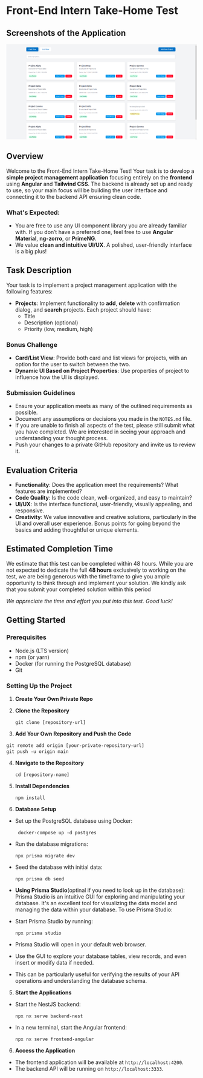 # Front-End Intern Take-Home Test

## Screenshots of the Application
![Screenshot](./apps/frontend-angular/src/assets/Screenshot.png)


## Overview

Welcome to the Front-End Intern Take-Home Test! Your task is to develop a **simple project management application** focusing entirely on the **frontend** using **Angular** and **Tailwind CSS**. The backend is already set up and ready to use, so your main focus will be building the user interface and connecting it to the backend API ensuring clean code.

### What's Expected:

- You are free to use any UI component library you are already familiar with. If you don’t have a preferred one, feel free to use **Angular Material**, **ng-zorro**, or **PrimeNG**.
- We value **clean and intuitive UI/UX**. A polished, user-friendly interface is a big plus!

## Task Description

Your task is to implement a project management application with the following features:

- **Projects**: Implement functionality to **add**, **delete** with confirmation dialog, and **search** projects. Each project should have:
  - Title
  - Description (optional)
  - Priority (low, medium, high)

### Bonus Challenge

- **Card/List View**: Provide both card and list views for projects, with an option for the user to switch between the two.
- **Dynamic UI Based on Project Properties**: Use properties of project to influence how the UI is displayed.

### Submission Guidelines

- Ensure your application meets as many of the outlined requirements as possible.
- Document any assumptions or decisions you made in the `NOTES.md` file.
- If you are unable to finish all aspects of the test, please still submit what you have completed. We are interested in seeing your approach and understanding your thought process.
- Push your changes to a private GitHub repository and invite us to review it.

## Evaluation Criteria

- **Functionality**: Does the application meet the requirements? What features are implemented?
- **Code Quality**: Is the code clean, well-organized, and easy to maintain?
- **UI/UX**: Is the interface functional, user-friendly, visually appealing, and responsive.
- **Creativity**: We value innovative and creative solutions, particularly in the UI and overall user experience. Bonus points for going beyond the basics and adding thoughtful or unique elements.


## Estimated Completion Time
  We estimate that this test can be completed within 48 hours. While you are not expected to dedicate the full **48 hours** exclusively to working on the test, we are being generous with the timeframe to give you ample opportunity to think through and implement your solution. We kindly ask that you submit your completed solution within this period

*We appreciate the time and effort you put into this test. Good luck!*

## Getting Started

### Prerequisites

- Node.js (LTS version)
- npm (or yarn)
- Docker (for running the PostgreSQL database)
- Git

### Setting Up the Project

1. **Create Your Own Private Repo**

2. **Clone the Repository**

   ```
   git clone [repository-url]
   ```

3. **Add Your Own Repository and Push the Code**

  ```
  git remote add origin [your-private-repository-url]
  git push -u origin main
  ```

4. **Navigate to the Repository**

   ```
   cd [repository-name]
   ```

1. **Install Dependencies**

   ```
   npm install
   ```

1. **Database Setup**

- Set up the PostgreSQL database using Docker:

  ```
   docker-compose up -d postgres
  ```

- Run the database migrations:

  ```
  npx prisma migrate dev
  ```

- Seed the database with initial data:

  ```
  npx prisma db seed
  ```

- **Using Prisma Studio**(optinal if you need to look up in the database):
  Prisma Studio is an intuitive GUI for exploring and manipulating your database. It's an excellent tool for visualizing the data model and managing the data within your database. To use Prisma Studio:

- Start Prisma Studio by running:
  ```
  npx prisma studio
  ```
- Prisma Studio will open in your default web browser.
- Use the GUI to explore your database tables, view records, and even insert or modify data if needed.
- This can be particularly useful for verifying the results of your API operations and understanding the database schema.

5. **Start the Applications**

- Start the NestJS backend:

  ```
  npx nx serve backend-nest
  ```

- In a new terminal, start the Angular frontend:

  ```
  npx nx serve frontend-angular
  ```

6. **Access the Application**

- The frontend application will be available at `http://localhost:4200`.
- The backend API will be running on `http://localhost:3333`.



  